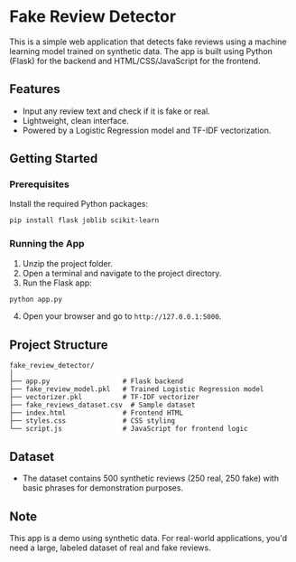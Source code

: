 
# Fake Review Detector

This is a simple web application that detects fake reviews using a machine learning model trained on synthetic data. The app is built using Python (Flask) for the backend and HTML/CSS/JavaScript for the frontend.

## Features

- Input any review text and check if it is fake or real.
- Lightweight, clean interface.
- Powered by a Logistic Regression model and TF-IDF vectorization.

## Getting Started

### Prerequisites

Install the required Python packages:

```bash
pip install flask joblib scikit-learn
```

### Running the App

1. Unzip the project folder.
2. Open a terminal and navigate to the project directory.
3. Run the Flask app:

```bash
python app.py
```

4. Open your browser and go to `http://127.0.0.1:5000`.

## Project Structure

```
fake_review_detector/
│
├── app.py                  # Flask backend
├── fake_review_model.pkl   # Trained Logistic Regression model
├── vectorizer.pkl          # TF-IDF vectorizer
├── fake_reviews_dataset.csv  # Sample dataset
├── index.html              # Frontend HTML
├── styles.css              # CSS styling
└── script.js               # JavaScript for frontend logic
```

## Dataset

- The dataset contains 500 synthetic reviews (250 real, 250 fake) with basic phrases for demonstration purposes.

## Note

This app is a demo using synthetic data. For real-world applications, you'd need a large, labeled dataset of real and fake reviews.

